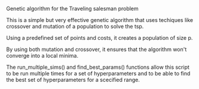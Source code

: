 Genetic algorithm for the Traveling salesman problem

This is a simple but very effective genetic algorithm that uses techiques like crossover and mutation of a population to solve the tsp.

Using a predefined set of points and costs, it creates a population of size p.

By using both mutation and crossover, it ensures that the algorithm won't converge into a local minima.

The run_multiple_sims() and find_best_params() functions allow this script to be run multiple times for a set of hyperparameters and to be able to find the best set of hyperparameters for a scecified range.
